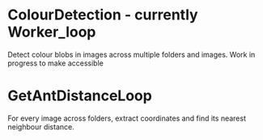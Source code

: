 # ColourDetection - currently Worker_loop
Detect colour blobs in images across multiple folders and images. Work in progress to make accessible

# GetAntDistanceLoop
For every image across folders, extract coordinates and find its nearest neighbour distance.
